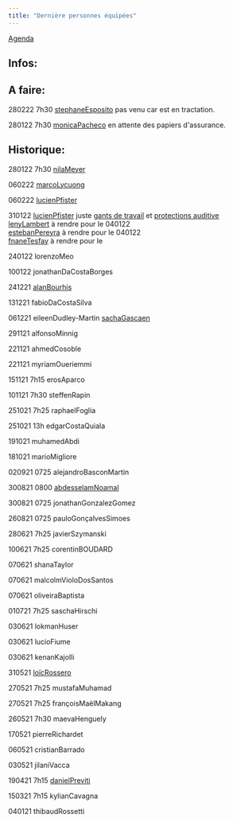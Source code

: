 ```yaml
---
title: "Dernière personnes équipées"
---
```


[Agenda](notes/AgendaMaJournee.md) 
## Infos:

## A faire: 
280222 7h30 [stephaneEsposito](notes/utilisateurs/beneficiaires/stephaneEsposito.md) pas venu car est en tractation.

280122 7h30 [monicaPacheco](notes/utilisateurs/beneficiaires/monicaPacheco.md) en attente des papiers d'assurance.

## Historique:
280122 7h30 [nilaMeyer](notes/utilisateurs/beneficiaires/nilaMeyer.md)

060222 [marcoLycuong](notes/utilisateurs/beneficiaires/marcoLycuong.md)

060222 [lucienPfister](notes/utilisateurs/beneficiaires/lucienPfister.md)

310122 [lucienPfister](notes/utilisateurs/beneficiaires/lucienPfister.md) juste [gants de travail](notes/equipements/vetements/L_GantsTravail.md) et [protections auditive](notes/equipements/vetements/V_ProtectionsAuditive.md)\
[lenyLambert](notes/utilisateurs/beneficiaires/lenyLambert.md) à rendre pour le 040122\
[estebanPereyra](notes/utilisateurs/beneficiaires/estebanPereyra.md) à rendre pour le 040122\
[fnaneTesfay](notes/utilisateurs/beneficiaires/fnaneTesfay.md) à rendre pour le 

240122 lorenzoMeo

100122 jonathanDaCostaBorges

241221 [alanBourhis](notes/utilisateurs/beneficiaires/alanBourhis.md)

131221 fabioDaCostaSilva 

061221 eileenDudley-Martin [sachaGascaen](notes/utilisateurs/beneficiaires/sachaGascaen.md)

291121 alfonsoMinnig

221121 ahmedCosoble

221121 myriamOueriemmi

151121 7h15 erosAparco

101121 7h30 steffenRapin

251021 7h25 raphaelFoglia 

251021 13h edgarCostaQuiala 

191021 muhamedAbdi 

181021 marioMigliore 

020921 0725 alejandroBasconMartin

300821 0800 [abdesselamNoamal](notes/utilisateurs/beneficiaires/abdesselamNoamal.md)

300821 0725 jonathanGonzalezGomez

260821 0725 pauloGonçalvesSimoes

280621 7h25 javierSzymanski

100621 7h25 corentinBOUDARD

070621 shanaTaylor

070621 malcolmVioloDosSantos

070621 oliveiraBaptista

010721 7h25 saschaHirschi 

030621 lokmanHuser 

030621 lucioFiume

030621 kenanKajolli

310521 [loïcRossero](notes/utilisateurs/beneficiaires/loïcRossero.md)

270521 7h25 mustafaMuhamad 

270521 7h25 françoisMaëlMakang

260521 7h30 maevaHenguely

170521 pierreRichardet

060521 cristianBarrado

030521 jilaniVacca

190421 7h15 [danielPreviti](notes/utilisateurs/beneficiaires/danielPreviti.md)

150321 7h15 kylianCavagna

040121 thibaudRossetti



